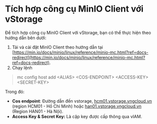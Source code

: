 # Tích hợp công cụ MinIO Client với vStorage

Để tích hợp công cụ MinIO Client với vStorage, bạn có thể thực hiện theo hướng dẫn bên dưới:&#x20;

1. Tải và cài đặt MinIO Client theo hướng dẫn tại [https://min.io/docs/minio/linux/reference/minio-mc.html?ref=docs-redirect](https://min.io/docs/minio/linux/reference/minio-mc.html?ref=docs-redirect).
2. Chạy lệnh

> mc config host add \<ALIAS> \<COS-ENDPOINT> \<ACCESS-KEY> \<SECRET-KEY>

Trong đó:&#x20;

* **Cos endpoint**: Đường dẫn đến vstorage, [hcm01.vstorage.vngcloud.vn](http://hcm01.vstorage.vngcloud.vn/) (region HCM01 - Hồ Chí Minh) hoặc [han01.vstorage.vngcloud.vn](http://han01.vstorage.vngcloud.vn/) (Region HAN01 - Hà Nội).
* **Access Key & Secret Key:** Là cặp key được cấp thông qua vIAM.
